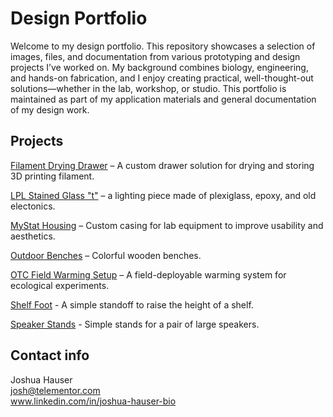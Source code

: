 # Design Portfolio

Welcome to my design portfolio. This repository showcases a selection of images, files, and documentation from various prototyping and design projects I’ve worked on. My background combines biology, engineering, and hands-on fabrication, and I enjoy creating practical, well-thought-out solutions—whether in the lab, workshop, or studio. This portfolio is maintained as part of my application materials and general documentation of my design work.

## Projects

[Filament Drying Drawer](FilamentDryingDrawer) – A custom drawer solution for drying and storing 3D printing filament.

[LPL Stained Glass "t"](StainedGlass"t") – a lighting piece made of plexiglass, epoxy, and old electonics.

[MyStat Housing](MyStatHousing) – Custom casing for lab equipment to improve usability and aesthetics.

[Outdoor Benches](OutdoorBenches) – Colorful wooden benches.

[OTC Field Warming Setup](OTCFieldWarmingSetup) – A field-deployable warming system for ecological experiments.

[Shelf Foot](ShelfFoot) - A simple standoff to raise the height of a shelf.

[Speaker Stands](SpeakerStands) - Simple stands for a pair of large speakers.

## Contact info
Joshua Hauser\
josh@telementor.com\
www.linkedin.com/in/joshua-hauser-bio
